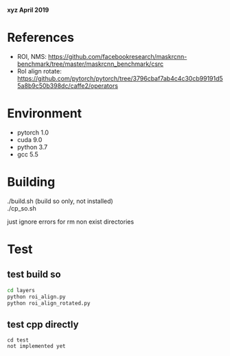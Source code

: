 **xyz April 2019**

# References
- ROI, NMS:  https://github.com/facebookresearch/maskrcnn-benchmark/tree/master/maskrcnn_benchmark/csrc
- RoI align rotate:  https://github.com/pytorch/pytorch/tree/3796cbaf7ab4c4c30cb99191d55a8b9c50b398dc/caffe2/operators

# Environment
- pytorch 1.0
- cuda 9.0
- python 3.7
- gcc 5.5

# Building
./build.sh (build so only, not installed)  
./cp_so.sh

just ignore errors for rm non exist directories


# Test
## test build so
``` bash
cd layers
python roi_align.py
python roi_align_rotated.py
```
## test cpp directly
```
cd test
not implemented yet
```



